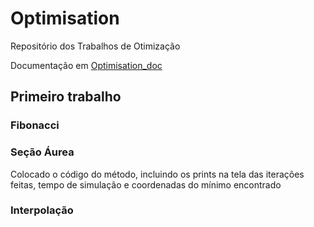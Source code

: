 ﻿# Optimisation
Repositório dos Trabalhos de Otimização

Documentação em [Optimisation_doc](https://github.com/Accacio/Optimisation_doc)

## Primeiro trabalho
### Fibonacci

### Seção Áurea

Colocado o código do método, incluindo os prints na tela das iterações feitas, tempo de simulação e coordenadas do mínimo encontrado

### Interpolação
